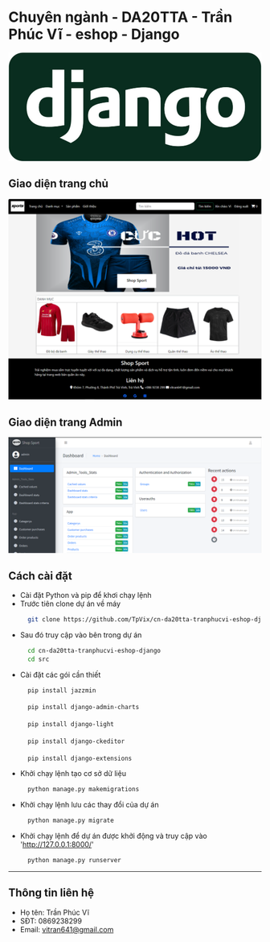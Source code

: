 # Chuyên ngành - DA20TTA - Trần Phúc Vĩ - eshop - Django
![](src/app/static/app/images/django-logo-big.jpg)
## Giao diện trang chủ
![](src/app/static/app/images/trangchu.png)
## Giao diện trang Admin
![](src/app/static/app/images/admin.png)
## Cách cài đặt
- Cài đặt Python và pip để khơi chạy lệnh
- Trước tiên clone dự án về máy
  ```bash
    git clone https://github.com/TpVix/cn-da20tta-tranphucvi-eshop-django.git
  ```
- Sau đó truy cập vào bên trong dự án
  ```bash
    cd cn-da20tta-tranphucvi-eshop-django
    cd src
  ```
- Cài đặt các gói cần thiết
  ```bash
    pip install jazzmin
  
    pip install django-admin-charts

    pip install django-light

    pip install django-ckeditor
    
    pip install django-extensions
  ```
- Khởi chạy lệnh tạo cơ sở dữ liệu
  ```bash
    python manage.py makemigrations
  ```
- Khởi chạy lệnh lưu các thay đổi của dự án
  ```bash
    python manage.py migrate
  ```
- Khởi chạy lệnh để dự án được khởi động và truy cập vào 'http://127.0.0.1:8000/'
  ```bash
    python manage.py runserver
  ```
***
## Thông tin liên hệ
- Họ tên: Trần Phúc Vĩ
- SĐT: 0869238299
- Email: vitran641@gmail.com
